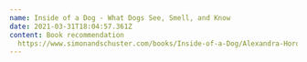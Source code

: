 ```yaml
---
name: Inside of a Dog - What Dogs See, Smell, and Know
date: 2021-03-31T18:04:57.361Z
content: Book recommendation
  https://www.simonandschuster.com/books/Inside-of-a-Dog/Alexandra-Horowitz/9781416583431
---
```

